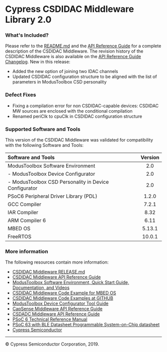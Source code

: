 # Cypress CSDIDAC Middleware Library 2.0

### What's Included?

Please refer to the [README.md](./README.md) and the [API Reference Guide](https://cypresssemiconductorco.github.io/csdidac/csdidac_api_reference_manual/html/index.html) for a complete description of the CSDIDAC Middleware.
The revision history of the CSDIDAC Middleware is also available on the [API Reference Guide Changelog](https://cypresssemiconductorco.github.io/csdidac/csdidac_api_reference_manual/html/index.html#group_csdidac_changelog).
New in this release:
* Added the new option of joining two IDAC channels 
* Updated CSDIDAC configuration structure to be aligned with the list of parameters in ModusToolbox CSD personality


### Defect Fixes
* Fixing a compilation error for non CSDIDAC-capable devices: CSDIDAC MW sources are enclosed with the conditional compilation
* Renamed periClk to cpuClk in CSDIDAC configuration structure

### Supported Software and Tools
This version of the CSDIDAC Middleware was validated for compatibility with the following Software and Tools:

| Software and Tools                                      | Version |
| :---                                                    | :----:  |
| ModusToolbox Software Environment                       | 2.0     |
| - ModusToolbox Device Configurator                      | 2.0     |
| - ModusToolbox CSD Personality in Device Configurator   | 2.0     |
| PSoC6 Peripheral Driver Library (PDL)                   | 1.2.0   |
| GCC Compiler                                            | 7.2.1   |
| IAR Compiler                                            | 8.32    |
| ARM Compiler 6                                          | 6.11    |
| MBED OS                                                 | 5.13.1  |
| FreeRTOS                                                | 10.0.1  |

### More information
The following resources contain more information:
* [CSDIDAC Middleware RELEASE.md](./RELEASE.md)
* [CSDIDAC Middleware API Reference Guide](https://cypresssemiconductorco.github.io/csdidac/csdidac_api_reference_manual/html/index.html)
* [ModusToolbox Software Environment, Quick Start Guide, Documentation, and Videos](https://www.cypress.com/products/modustoolbox-software-environment)
* [CSDIDAC Middleware Code Example for MBED OS](https://github.com/cypresssemiconductorco)
* [CSDIDAC Middleware Code Examples at GITHUB](https://github.com/cypresssemiconductorco)
* [ModusToolbox Device Configurator Tool Guide](https://www.cypress.com/ModusToolboxDeviceConfig)
* [CapSense Middleware API Reference Guide](https://cypresssemiconductorco.github.io/capsense/capsense_api_reference_manual/html/index.html)
* [CSDADC Middleware API Reference Guide](https://cypresssemiconductorco.github.io/csdadc/csdadc_api_reference_manual/html/index.html)
* [PSoC 6 Technical Reference Manual](https://www.cypress.com/documentation/technical-reference-manuals/psoc-6-mcu-psoc-63-ble-architecture-technical-reference)
* [PSoC 63 with BLE Datasheet Programmable System-on-Chip datasheet](http://www.cypress.com/ds218787)
* [Cypress Semiconductor](http://www.cypress.com)
  
---
© Cypress Semiconductor Corporation, 2019.
